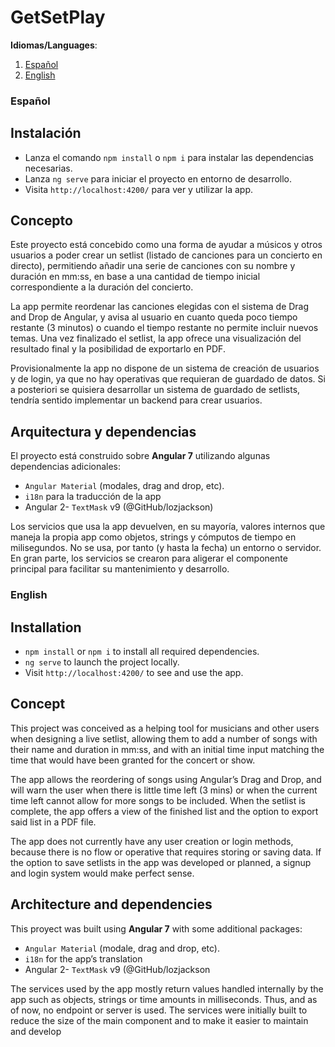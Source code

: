 # GetSetPlay

**Idiomas/Languages**:
1. [Español](#español)
2. [English](#english)


### Español

## Instalación
- Lanza el comando `npm install` o `npm i` para instalar las dependencias necesarias.
- Lanza `ng serve` para iniciar el proyecto en entorno de desarrollo. 
- Visita `http://localhost:4200/` para ver y utilizar la app.

## Concepto
Este proyecto está concebido como una forma de ayudar a músicos y otros usuarios a poder crear un setlist (listado de canciones para un concierto en directo), permitiendo añadir una serie de canciones con su nombre y duración en mm:ss, en base a una cantidad de tiempo inicial correspondiente a la duración del concierto. 

La app permite reordenar las canciones elegidas con el sistema de Drag and Drop de Angular, y avisa al usuario en cuanto queda poco tiempo restante (3 minutos) o cuando el tiempo restante no permite incluir nuevos temas. Una vez finalizado el setlist, la app ofrece una visualización del resultado final y la posibilidad de exportarlo en PDF.

Provisionalmente la app no dispone de un sistema de creación de usuarios y de login, ya que no hay operativas que requieran de guardado de datos. Si a posteriori se quisiera desarrollar un sistema de guardado de setlists, tendría sentido implementar un backend para crear usuarios.

## Arquitectura y dependencias
El proyecto está construido sobre **Angular 7** utilizando algunas dependencias adicionales:
- `Angular Material` (modales, drag and drop, etc).
- `i18n` para la traducción de la app
- Angular 2- `TextMask` v9 (@GitHub/lozjackson)

Los servicios que usa la app devuelven, en su mayoría, valores internos que maneja la propia app como objetos, strings y cómputos de tiempo en milisegundos. No se usa, por tanto (y hasta la fecha) un entorno o servidor. En gran parte, los servicios se crearon para aligerar el componente principal para facilitar su mantenimiento y desarrollo.


### English

## Installation
- `npm install` or `npm i` to install all required dependencies.
- `ng serve` to launch the project locally.
- Visit `http://localhost:4200/` to see and use the app.

## Concept
This project was conceived as a helping tool for musicians and other users when designing a live setlist, allowing them to add a number of songs with their name and duration in mm:ss, and with an initial time input matching the time that would have been granted for the concert or show. 

The app allows the reordering of songs using Angular’s Drag and Drop, and will warn the user when there is little time left (3 mins) or when the current time left cannot allow for more songs to be included. When the setlist is complete, the app offers a view of the finished list and the option to export said list in a PDF file.

The app does not currently have any user creation or login methods, because there is no flow or operative that requires storing or saving data. If the option to save setlists in the app was developed or planned, a signup and login system would make perfect sense.

## Architecture and dependencies
This proyect was built using **Angular 7** with some additional packages:
- `Angular Material` (modale, drag and drop, etc).
- `i18n` for the app’s translation
- Angular 2- `TextMask` v9 (@GitHub/lozjackson

The services used by the app mostly return values handled internally by the app such as objects, strings or time amounts in milliseconds. Thus, and as of now, no endpoint or server is used. The services were initially built to reduce the size of the main component and to make it easier to maintain and develop